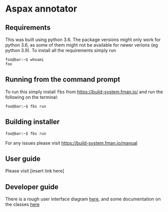 # Aspax annotator


## Requirements
This was built using python 3.6. The package versions might only work for python 3.6, as some of them might not be available for newer verions (eg python 3.9). To install all the requirements simply run 

```console
foo@bar:~$ whoami
foo
```

## Running from the command prompt


To run this simply install <tt>fbs</tt> from https://build-system.fman.io/ and run the following on the terminal:

```console
foo@bar:~$ fbs run
```

## Building installer

```console
foo@bar:~$ fbs run
```

For any issues please visit https://build-system.fman.io/manual


## User guide
Please visit [insert link here]


## Developer guide
There is a rough user interface diagram [here](Aspax0.0.11.pdf), and some documentation on the classes [here](https://adwaye.github.io/aspax/) 
